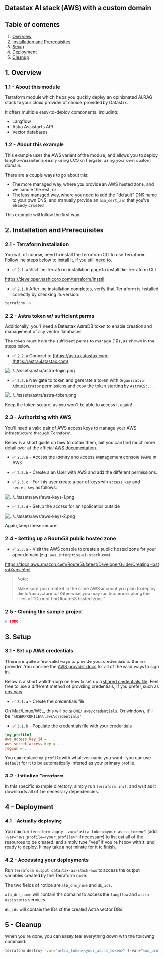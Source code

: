 ## Datastax AI stack (AWS) with a custom domain

## Table of contents

1. [Overview](#1-overview)
2. [Installation and Prerequisites](#2-installation-and-prerequisites)
3. [Setup](#3-setup)
4. [Deployment](#4---deployment)
5. [Cleanup](#5---cleanup)

## 1. Overview

### 1.1 - About this module

Terraform module which helps you quickly deploy an opinionated AI/RAG stack to your cloud provider of choice, provided by Datastax.

It offers multiple easy-to-deploy components, including:
 - Langflow
 - Astra Assistants API
 - Vector databases

### 1.2 - About this example

This example uses the AWS variant of the module, and allows you to deploy langflow/assistants easily using ECS on Fargate, using your own
custom domain.

There are a couple ways to go about this:
- The more managed way, where you provide an AWS hosted zone, and we handle the rest, or
- The less managed way, where you need to add the "default" DNS name to your own DNS, and manually provide an `acm_cert_arn` that you've
  already created

This example will follow the first way.

## 2. Installation and Prerequisites

### 2.1 - Terraform installation

You will, of course, need to install the Terraform CLI to use Terraform. Follow the steps below to install it, if you still need to.

- ✅ `2.1.a` Visit the Terraform installation page to install the Terraform CLI

https://developer.hashicorp.com/terraform/install

- ✅ `2.1.b` After the installation completes, verify that Terraform is installed correctly by checking its version:

```sh
terraform -v
```

### 2.2 - Astra token w/ sufficient perms

Additionally, you'll need a Datastax AstraDB token to enable creation and management of any vector databases.

The token must have the sufficient perms to manage DBs, as shown in the steps below.

- ✅ `2.2.a` Connect to [https://astra.datastax.com](https://astra.datastax.com)

![../../assets/astra/astra-login.png](../../assets/astra/astra-login.png)

- ✅ `2.2.b` Navigate to token and generate a token with `Organization Administrator` permissions and copy the token starting by `AstraCS:...`

![../../assets/astra/astra-token.png](../../assets/astra/astra-token.png)

Keep the token secure, as you won't be able to access it again!

### 2.3 - Authorizing with AWS

You'll need a valid pair of AWS access keys to manage your AWS infrastructure through Terraform.

Below is a short guide on how to obtain them, but you can find much more detail over at the official 
[AWS documentation](https://docs.aws.amazon.com/IAM/latest/UserGuide/id_credentials_access-keys.html).

- ✅ `2.3.a` - Access the Idenity and Access Management console (IAM) in AWS

- ✅ `2.3.b` - Create a an User with AWS and add the different permissions. 

- ✅ `2.3.c` - For this user create a pair of keys wih `access_key` and `secret_key` as follows:

![../../assets/aws/aws-keys-1.png](../../assets/aws/aws-keys-1.png)

- ✅ `2.3.d` - Setup the access for an application outside

![../../assets/aws/aws-keys-2.png](../../assets/aws/aws-keys-2.png)

Again, keep these secure!

### 2.4 - Setting up a Route53 public hosted zone

- ✅ `2.3.a` - Visit the AWS console to create a public hosted zone for your apex domain (e.g. `aws.enterprise-ai-stack.com`).

https://docs.aws.amazon.com/Route53/latest/DeveloperGuide/CreatingHostedZone.html

> Note:
>
> Make sure you create it in the same AWS account you plan to deploy the infrastructure to! Otherwise, you may run into errors
> along the lines of "Cannot find Route53 hosted zone."

### 2.5 - Cloning the sample project

```sh
# TODO
```

## 3. Setup

### 3.1 - Set up AWS credentials

There are quite a few valid ways to provide your credentials to the `aws` provider. You can see the 
[AWS provider docs](https://registry.terraform.io/providers/hashicorp/aws/latest/docs) for all of the valid ways to sign in.

Below is a short walkthrough on how to set up a [shared credentials file](https://docs.aws.amazon.com/cli/latest/userguide/cli-configure-files.html).
Feel free to use a different method of providing credentials, if you prefer, such as [env vars](https://registry.terraform.io/providers/hashicorp/aws/latest/docs#environment-variables).

- ✅ `3.1.a` - Create the credentials file

On Mac/Linux/WSL, this will be `$HOME/.aws/credentials`. On windows, it'll be `"%USERPROFILE%\.aws\credentials"`

- ✅ `3.1.b` - Populate the credentials file with your credentials

```ini
[my_profile] 
aws_access_key_id = ...
aws_secret_access_key = ...
region = ...
```

You can replace `my_profile` with whatever name you want—you can use `default` for it to be automatically inferred as your primary profile.

### 3.2 - Initialize Terraform

In this specific example directory, simply run `terraform init`, and wait as it downloads all of the necessary dependencies.

## 4 - Deployment

### 4.1 - Actually deploying

You can run `terraform apply -var="astra_token=<your_astra_token>"` (add `-var="aws_profile=<your_profile>"` if necessary) to list out
all of the resources to be created, and simply type "yes" if you're happy with it, and ready to deploy. It may take a hot minute for it 
to finish.

### 4.2 - Accessing your deployments

Run `terraform output datastax-ai-stack-aws` to access the output variables created by the Terraform code.

The two fields of notice are `alb_dns_name` and `db_ids`.

`alb_dns_name` will contain the domains to access the `langflow` and `astra-assistants` services.

`db_ids` will contain the IDs of the created Astra vector DBs.

## 5 - Cleanup

When you're done, you can easily tear everything down with the following command: 

```sh
terraform destroy -var="astra_token=<your_astra_token>" [-var="aws_profile=<your_profile>]
```
